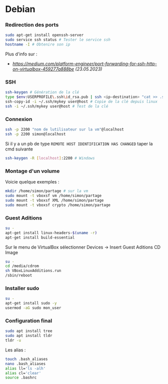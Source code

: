 # Debian

### Redirection des ports
```bash
sudo apt-get install openssh-server
sudo service ssh status # Tester le service ssh
hostname -I # Obtenire son ip
```
Plus d'info sur :
- *<https://medium.com/platform-engineer/port-forwarding-for-ssh-http-on-virtualbox-459277a888be> (23.05.2023)*


### SSH
```bash
ssh-keygen # Génération de la clé
type $env:USERPROFILE\.ssh\id_rsa.pub | ssh <ip-destination> "cat >> .ssh/authorized_keys" # Copie de la clé depuis windows
ssh-copy-id -i ~/.ssh/mykey user@host # Copie de la clé depuis linux
ssh -i ~/.ssh/mykey user@host # Test de la clé
```

### Connexion
```bash
ssh -p 2200 "nom de lutilisateur sur la vm"@localhost
ssh -p 2200 simon@localhost
```
Si il y a un pb de type ```REMOTE HOST IDENTIFICATION HAS CHANGED``` taper la cmd suivante 
```bash
ssh-keygen -R [localhost]:2200 # Windows
```

### Montage d'un volume
Voicie quelque exemples :
```bash
mkdir /home/simon/partage # sur la vm
sudo mount -t vboxsf vm /home/simon/partage
sudo mount -t vboxsf XML /home/simon/partage
sudo mount -t vboxsf crypto /home/simon/partage
```

### Guest Aditions
```bash
su -
apt-get install linux-headers-$(uname -r)
apt-get install build-essential
```
Sur le menu de VirtualBox sélectionner Devices -> Insert Guest Aditions CD Image
```bash
su -
cd /media/cdrom
sh VBoxLinuxAdditions.run
/sbin/reboot
```

### Installer sudo
```bash
su -
apt-get install sudo -y
usermod -aG sudo mon_user
```

### Configuration final
```bash
sudo apt install tree
sudo apt install tldr
tldr -u
```
Les alias : 
```bash
touch .bash_aliases
nano .bash_aliases
alias ll='ls -alh'
alias cl='clear'
source .bashrc
```
